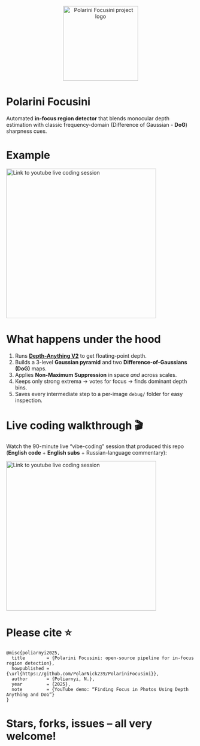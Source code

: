 <p align="center">
  <img width="200" src="/docs/.images/polarini_focusini.jpg" alt="Polarini Focusini project logo">
</p>

# Polarini Focusini

Automated **in-focus region detector** that blends monocular depth estimation with classic frequency-domain (Difference of Gaussian - **DoG**) sharpness cues.

# Example

<p align="left">
  <img width="400" src="/docs/.images/processing_sample.jpg" alt="Link to youtube live coding session">
</p>

# What happens under the hood

1. Runs **[Depth-Anything V2](https://github.com/DepthAnything/Depth-Anything-V2)** to get floating-point depth.  
2. Builds a 3-level **Gaussian pyramid** and two **Difference-of-Gaussians (DoG)** maps.  
3. Applies **Non-Maximum Suppression** in space *and* across scales.  
4. Keeps only strong extrema → votes for focus → finds dominant depth bins.  
5. Saves every intermediate step to a per-image `debug/` folder for easy inspection.

# Live coding walkthrough 🎬

Watch the 90-minute live “vibe-coding” session that produced this repo (**English code** + **English subs** + Russian-language commentary):

<p align="left">
  <img width="400" src="/docs/.images/youtube_thumbnail.jpg" alt="Link to youtube live coding session">
</p>

# Please cite ⭐

```
@misc{poliarnyi2025,
  title        = {Polarini Focusini: open-source pipeline for in-focus region detection},
  howpublished = {\url{https://github.com/PolarNick239/PolariniFocusini}},
  author       = {Poliarnyi, N.},
  year         = {2025},
  note         = {YouTube demo: “Finding Focus in Photos Using Depth Anything and DoG”}
}
```

# Stars, forks, issues – all very welcome!
